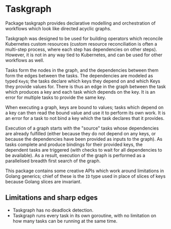 # Taskgraph

Package taskgraph provides declarative modelling and orchestration of workflows which look like
directed acyclic graphs.

Taskgraph was designed to be used for building operators which reconcile Kubernetes custom
resources (custom resource reconciliation is often a multi-step process, where each step has
dependencies on other steps). However, it is not in any way tied to Kubernetes, and can be used for
other workflows as well.

Tasks form the nodes in the graph, and the dependencies between them form the edges between the
tasks. The dependencies are modeled as typed `Key`s; the tasks declare which keys they depend on
and which Keys they provide values for. There is thus an edge in the graph between the task which
produces a key and each task which depends on the key. It is an error for multiple tasks to
provide the same key.

When executing a graph, keys are bound to values; tasks which depend on a key can then read the
bound value and use it to perform its own work. It is an error for a task to not bind a key which
the task declares that it provides.

Execution of a graph starts with the "source" tasks whose dependencies are already fulfilled
(either because they do not depend on any keys, or because the dependencies have been provided as
inputs to the graph). As tasks complete and produce bindings for their provided keys, the
dependent tasks are triggered (with checks to wait for all dependencies to be available). As a
result, execution of the graph is performed as a parallelised breadth first search of the graph.

This package contains some creative APIs which work around limitations in Golang generics; chief
of these is the `ID` type used in place of slices of keys because Golang slices are invariant.

## Limitations and sharp edges

* Taskgraph has no deadlock detection.
* Taskgraph runs every task in its own goroutine, with no limitation on how many tasks can be
  running at the same time.